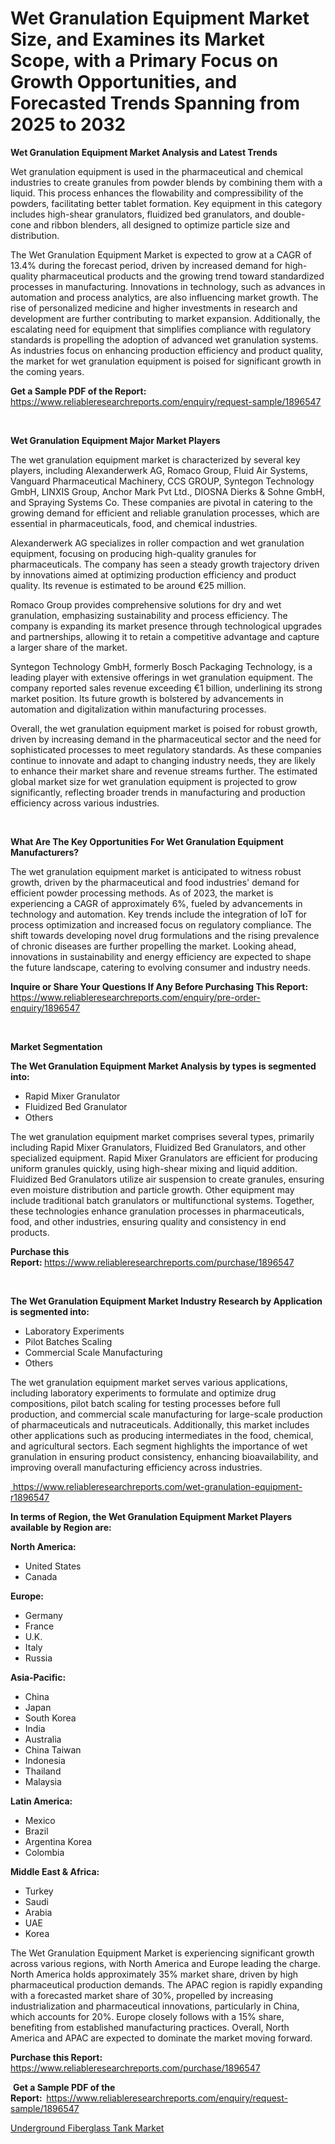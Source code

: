 <p><h1>Wet Granulation Equipment Market Size, and Examines its Market Scope, with a Primary Focus on Growth Opportunities, and Forecasted Trends Spanning from 2025 to 2032</h1></p><p><strong>Wet Granulation Equipment Market Analysis and Latest Trends</strong></p>
<p><p>Wet granulation equipment is used in the pharmaceutical and chemical industries to create granules from powder blends by combining them with a liquid. This process enhances the flowability and compressibility of the powders, facilitating better tablet formation. Key equipment in this category includes high-shear granulators, fluidized bed granulators, and double-cone and ribbon blenders, all designed to optimize particle size and distribution.</p><p>The Wet Granulation Equipment Market is expected to grow at a CAGR of 13.4% during the forecast period, driven by increased demand for high-quality pharmaceutical products and the growing trend toward standardized processes in manufacturing. Innovations in technology, such as advances in automation and process analytics, are also influencing market growth. The rise of personalized medicine and higher investments in research and development are further contributing to market expansion. Additionally, the escalating need for equipment that simplifies compliance with regulatory standards is propelling the adoption of advanced wet granulation systems. As industries focus on enhancing production efficiency and product quality, the market for wet granulation equipment is poised for significant growth in the coming years.</p></p>
<p><strong>Get a Sample PDF of the Report:&nbsp;</strong> <a href="https://www.reliableresearchreports.com/enquiry/request-sample/1896547?utm_campaign=2463&utm_medium=2&utm_source=Github&utm_content=ia&utm_term=20022025&utm_id=wet-granulation-equipment">https://www.reliableresearchreports.com/enquiry/request-sample/1896547</a></p>
<p>&nbsp;</p>
<p><strong>Wet Granulation Equipment Major Market Players</strong></p>
<p><p>The wet granulation equipment market is characterized by several key players, including Alexanderwerk AG, Romaco Group, Fluid Air Systems, Vanguard Pharmaceutical Machinery, CCS GROUP, Syntegon Technology GmbH, LINXIS Group, Anchor Mark Pvt Ltd., DIOSNA Dierks & Sohne GmbH, and Spraying Systems Co. These companies are pivotal in catering to the growing demand for efficient and reliable granulation processes, which are essential in pharmaceuticals, food, and chemical industries.</p><p>Alexanderwerk AG specializes in roller compaction and wet granulation equipment, focusing on producing high-quality granules for pharmaceuticals. The company has seen a steady growth trajectory driven by innovations aimed at optimizing production efficiency and product quality. Its revenue is estimated to be around €25 million.</p><p>Romaco Group provides comprehensive solutions for dry and wet granulation, emphasizing sustainability and process efficiency. The company is expanding its market presence through technological upgrades and partnerships, allowing it to retain a competitive advantage and capture a larger share of the market.</p><p>Syntegon Technology GmbH, formerly Bosch Packaging Technology, is a leading player with extensive offerings in wet granulation equipment. The company reported sales revenue exceeding €1 billion, underlining its strong market position. Its future growth is bolstered by advancements in automation and digitalization within manufacturing processes.</p><p>Overall, the wet granulation equipment market is poised for robust growth, driven by increasing demand in the pharmaceutical sector and the need for sophisticated processes to meet regulatory standards. As these companies continue to innovate and adapt to changing industry needs, they are likely to enhance their market share and revenue streams further. The estimated global market size for wet granulation equipment is projected to grow significantly, reflecting broader trends in manufacturing and production efficiency across various industries.</p></p>
<p>&nbsp;</p>
<p><strong>What Are The Key Opportunities For Wet Granulation Equipment Manufacturers?</strong></p>
<p><p>The wet granulation equipment market is anticipated to witness robust growth, driven by the pharmaceutical and food industries' demand for efficient powder processing methods. As of 2023, the market is experiencing a CAGR of approximately 6%, fueled by advancements in technology and automation. Key trends include the integration of IoT for process optimization and increased focus on regulatory compliance. The shift towards developing novel drug formulations and the rising prevalence of chronic diseases are further propelling the market. Looking ahead, innovations in sustainability and energy efficiency are expected to shape the future landscape, catering to evolving consumer and industry needs.</p></p>
<p><strong>Inquire or Share Your Questions If Any Before Purchasing This Report:</strong> <a href="https://www.reliableresearchreports.com/enquiry/pre-order-enquiry/1896547?utm_campaign=2463&utm_medium=2&utm_source=Github&utm_content=ia&utm_term=20022025&utm_id=wet-granulation-equipment">https://www.reliableresearchreports.com/enquiry/pre-order-enquiry/1896547</a></p>
<p>&nbsp;</p>
<p><strong>Market Segmentation</strong></p>
<p><strong>The Wet Granulation Equipment Market Analysis by types is segmented into:</strong></p>
<p><ul><li>Rapid Mixer Granulator</li><li>Fluidized Bed Granulator</li><li>Others</li></ul></p>
<p><p>The wet granulation equipment market comprises several types, primarily including Rapid Mixer Granulators, Fluidized Bed Granulators, and other specialized equipment. Rapid Mixer Granulators are efficient for producing uniform granules quickly, using high-shear mixing and liquid addition. Fluidized Bed Granulators utilize air suspension to create granules, ensuring even moisture distribution and particle growth. Other equipment may include traditional batch granulators or multifunctional systems. Together, these technologies enhance granulation processes in pharmaceuticals, food, and other industries, ensuring quality and consistency in end products.</p></p>
<p><strong>Purchase this Report:&nbsp;</strong><a href="https://www.reliableresearchreports.com/purchase/1896547?utm_campaign=2463&utm_medium=2&utm_source=Github&utm_content=ia&utm_term=20022025&utm_id=wet-granulation-equipment">https://www.reliableresearchreports.com/purchase/1896547</a></p>
<p>&nbsp;</p>
<p><strong>The Wet Granulation Equipment Market Industry Research by Application is segmented into:</strong></p>
<p><ul><li>Laboratory Experiments</li><li>Pilot Batches Scaling</li><li>Commercial Scale Manufacturing</li><li>Others</li></ul></p>
<p><p>The wet granulation equipment market serves various applications, including laboratory experiments to formulate and optimize drug compositions, pilot batch scaling for testing processes before full production, and commercial scale manufacturing for large-scale production of pharmaceuticals and nutraceuticals. Additionally, this market includes other applications such as producing intermediates in the food, chemical, and agricultural sectors. Each segment highlights the importance of wet granulation in ensuring product consistency, enhancing bioavailability, and improving overall manufacturing efficiency across industries.</p></p>
<p><a href="https://www.reliableresearchreports.com/wet-granulation-equipment-r1896547?utm_campaign=2463&utm_medium=2&utm_source=Github&utm_content=ia&utm_term=20022025&utm_id=wet-granulation-equipment">&nbsp;https://www.reliableresearchreports.com/wet-granulation-equipment-r1896547</a></p>
<p><strong>In terms of Region, the Wet Granulation Equipment Market Players available by Region are:</strong></p>
<p>
    <p> <strong> North America: </strong>
        <ul>
            <li>United States</li>
            <li>Canada</li>
        </ul>
        </p> 
    <p> <strong> Europe: </strong>
        <ul>
            <li>Germany</li>
            <li>France</li>
            <li>U.K.</li>
            <li>Italy</li>
            <li>Russia</li>
        </ul>
        </p> 
    <p> <strong> Asia-Pacific: </strong>
        <ul>
            <li>China</li>
            <li>Japan</li>
            <li>South Korea</li>
            <li>India</li>
            <li>Australia</li>
            <li>China Taiwan</li>
            <li>Indonesia</li>
            <li>Thailand</li>
            <li>Malaysia</li>
        </ul>
        </p> 
    <p> <strong> Latin America: </strong>
        <ul>
            <li>Mexico</li>
            <li>Brazil</li>
            <li>Argentina Korea</li>
            <li>Colombia</li>
        </ul>
        </p> 
    <p> <strong> Middle East & Africa: </strong>
        <ul>
            <li>Turkey</li>
            <li>Saudi</li>
            <li>Arabia</li>
            <li>UAE</li>
            <li>Korea</li>
        </ul>
    </p>
    </p>
<p><p>The Wet Granulation Equipment Market is experiencing significant growth across various regions, with North America and Europe leading the charge. North America holds approximately 35% market share, driven by high pharmaceutical production demands. The APAC region is rapidly expanding with a forecasted market share of 30%, propelled by increasing industrialization and pharmaceutical innovations, particularly in China, which accounts for 20%. Europe closely follows with a 15% share, benefiting from established manufacturing practices. Overall, North America and APAC are expected to dominate the market moving forward.</p></p>
<p><strong>Purchase this Report: </strong><a href="https://www.reliableresearchreports.com/purchase/1896547?utm_campaign=2463&utm_medium=2&utm_source=Github&utm_content=ia&utm_term=20022025&utm_id=wet-granulation-equipment">https://www.reliableresearchreports.com/purchase/1896547</a></p>
<p>&nbsp;<strong>Get a Sample PDF of the Report:&nbsp;&nbsp;</strong><a href="https://www.reliableresearchreports.com/enquiry/request-sample/1896547?utm_campaign=2463&utm_medium=2&utm_source=Github&utm_content=ia&utm_term=20022025&utm_id=wet-granulation-equipment">https://www.reliableresearchreports.com/enquiry/request-sample/1896547</a></p>
<p><strong></strong></p>
<p><p><a href="https://github.com/pinzinyaah/Market-Research-Report-List-1/blob/main/underground-fiberglass-tank-market.md?utm_campaign=2463&utm_medium=2&utm_source=Github&utm_content=ia&utm_term=20022025&utm_id=wet-granulation-equipment">Underground Fiberglass Tank Market</a></p></p>